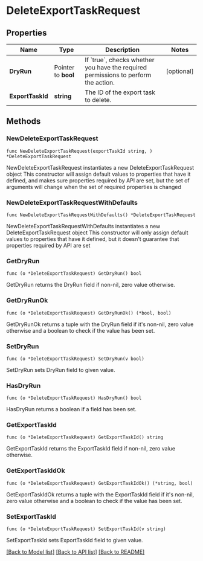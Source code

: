 # DeleteExportTaskRequest

## Properties

Name | Type | Description | Notes
------------ | ------------- | ------------- | -------------
**DryRun** | Pointer to **bool** | If &#x60;true&#x60;, checks whether you have the required permissions to perform the action. | [optional] 
**ExportTaskId** | **string** | The ID of the export task to delete. | 

## Methods

### NewDeleteExportTaskRequest

`func NewDeleteExportTaskRequest(exportTaskId string, ) *DeleteExportTaskRequest`

NewDeleteExportTaskRequest instantiates a new DeleteExportTaskRequest object
This constructor will assign default values to properties that have it defined,
and makes sure properties required by API are set, but the set of arguments
will change when the set of required properties is changed

### NewDeleteExportTaskRequestWithDefaults

`func NewDeleteExportTaskRequestWithDefaults() *DeleteExportTaskRequest`

NewDeleteExportTaskRequestWithDefaults instantiates a new DeleteExportTaskRequest object
This constructor will only assign default values to properties that have it defined,
but it doesn't guarantee that properties required by API are set

### GetDryRun

`func (o *DeleteExportTaskRequest) GetDryRun() bool`

GetDryRun returns the DryRun field if non-nil, zero value otherwise.

### GetDryRunOk

`func (o *DeleteExportTaskRequest) GetDryRunOk() (*bool, bool)`

GetDryRunOk returns a tuple with the DryRun field if it's non-nil, zero value otherwise
and a boolean to check if the value has been set.

### SetDryRun

`func (o *DeleteExportTaskRequest) SetDryRun(v bool)`

SetDryRun sets DryRun field to given value.

### HasDryRun

`func (o *DeleteExportTaskRequest) HasDryRun() bool`

HasDryRun returns a boolean if a field has been set.

### GetExportTaskId

`func (o *DeleteExportTaskRequest) GetExportTaskId() string`

GetExportTaskId returns the ExportTaskId field if non-nil, zero value otherwise.

### GetExportTaskIdOk

`func (o *DeleteExportTaskRequest) GetExportTaskIdOk() (*string, bool)`

GetExportTaskIdOk returns a tuple with the ExportTaskId field if it's non-nil, zero value otherwise
and a boolean to check if the value has been set.

### SetExportTaskId

`func (o *DeleteExportTaskRequest) SetExportTaskId(v string)`

SetExportTaskId sets ExportTaskId field to given value.



[[Back to Model list]](../README.md#documentation-for-models) [[Back to API list]](../README.md#documentation-for-api-endpoints) [[Back to README]](../README.md)


